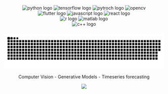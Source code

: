 
<div align="center">
  <img src="https://cdn.jsdelivr.net/gh/devicons/devicon/icons/python/python-original.svg" height="40" width="52" alt="python logo"  />
  <img src="https://cdn.jsdelivr.net/gh/devicons/devicon/icons/tensorflow/tensorflow-original.svg" height="40" width="52" alt="tensorflow logo"  />
  <img src="https://cdn.jsdelivr.net/gh/devicons/devicon/icons/pytorch/pytorch-original.svg" height="40" width="52" alt="pytroch logo"  />
  <img src="https://www.vectorlogo.zone/logos/opencv/opencv-icon.svg" alt="opencv" width="40" height="40" alt="Open CV"  />

</div>
<div align="center">
  <img src="https://cdn.jsdelivr.net/gh/devicons/devicon/icons/flutter/flutter-original.svg" height="40" width="52" alt="flutter logo"  />
  <img src="https://cdn.jsdelivr.net/gh/devicons/devicon/icons/javascript/javascript-original.svg" height="40" width="52" alt="javascript logo"  />
  <img src="https://cdn.jsdelivr.net/gh/devicons/devicon/icons/react/react-original.svg" height="40" width="52" alt="react logo"  />
</div>
<div align="center">
  <img src="https://cdn.jsdelivr.net/gh/devicons/devicon/icons/r/r-original.svg" height="40" width="52" alt="r logo"  />
  <img src="https://cdn.jsdelivr.net/gh/devicons/devicon/icons/matlab/matlab-original.svg" height="40" width="52" alt="matlab logo"  />
</div>
<div align="center">
<img src="https://cdn.jsdelivr.net/gh/devicons/devicon/icons/c/c-original.svg" height="40" width="52" alt="c++ logo"  />
</div>

###


![](https://raw.githubusercontent.com/Dutra-Apex/Dutra-Apex/output/github-contribution-grid-snake.svg)

<div align="center">
  Computer Vision - Generative Models - Timeseries forecasting
</div>

<p align="center">
  <img src="https://capsule-render.vercel.app/api?type=waving&color=gradient&height=65&section=footer"/>
</p>





